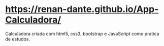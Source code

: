 # https://renan-dante.github.io/App-Calculadora/
Calculadora criada com html5, css3, bootstrap e JavaScript como pratica de estudos. 
